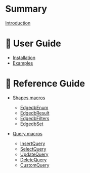# Summary

[Introduction](./introduction.md)

# 📖 User Guide

- [Installation](./installation.md)
- [Examples]()

# 📖 Reference Guide


- [Shapes macros](./shape-macros/shape-macros.md)
  - [EdgedbEnum](./shape-macros/edgedb-enum.md)
  - [EdgedbResult](./shape-macros/edgedb-result.md)
  - [EdgedbFilters](./shape-macros/edgedb-filters.md)
  - [EdgedbSet](./shape-macros/edgedb-set.md)
  

- [Query macros](./query-macros/query-macros.md)
    - [InsertQuery](./query-macros/insert-query.md)
    - [SelectQuery](./query-macros/select-query.md)
    - [UpdateQuery]()
    - [DeleteQuery]()
    - [CustomQuery]()

